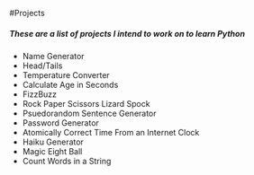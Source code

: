 #Projects
##### These are a list of projects I intend to work on to learn Python
* Name Generator
* Head/Tails
* Temperature Converter
* Calculate Age in Seconds
* FizzBuzz
* Rock Paper Scissors Lizard Spock
* Psuedorandom Sentence Generator
* Password Generator
* Atomically Correct Time From an Internet Clock
* Haiku Generator
* Magic Eight Ball
* Count Words in a String

